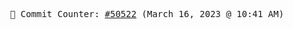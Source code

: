 <p align="center">
    <samp>
        📮 Commit Counter: <a href="https://github.com/Javascript-void0/Javascript-void0/commits/main">#50522</a> (March 16, 2023 @ 10:41 AM)
    </samp>
</p>